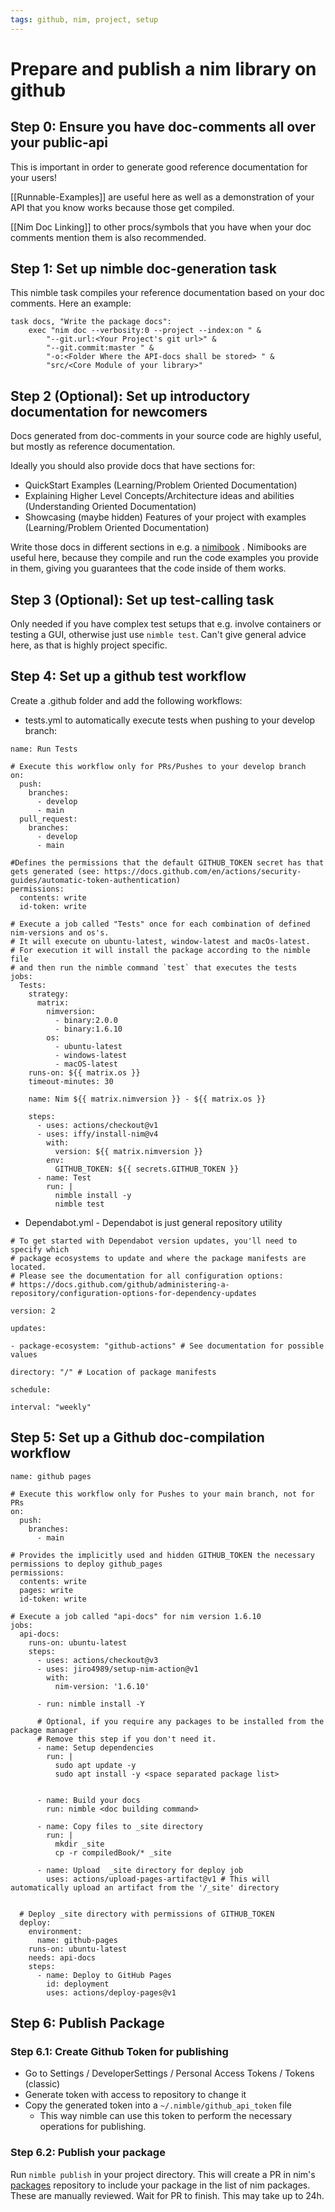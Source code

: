 ```yaml
---
tags: github, nim, project, setup
---
```

# Prepare and publish a nim library on github
## Step 0: Ensure you have doc-comments all over your public-api
This is important in order to generate good reference documentation for your users!

[[Runnable-Examples]] are useful here as well as a demonstration of your API that you know works because those get compiled.

[[Nim Doc Linking]]  to other procs/symbols that you have when your doc comments mention them is also recommended.
## Step 1: Set up nimble doc-generation task
This nimble task compiles your reference documentation based on your doc comments.
Here an example:
```
task docs, "Write the package docs":
	exec "nim doc --verbosity:0 --project --index:on " &
		"--git.url:<Your Project's git url>" &
		"--git.commit:master " &
		"-o:<Folder Where the API-docs shall be stored> " &
		"src/<Core Module of your library>" 
```

## Step 2 (Optional): Set up introductory documentation for newcomers
Docs generated from doc-comments in your source code are highly useful, but mostly as reference documentation.

Ideally you should also provide docs that have sections for:
- QuickStart Examples (Learning/Problem Oriented Documentation)
- Explaining Higher Level Concepts/Architecture ideas and abilities (Understanding Oriented Documentation)
- Showcasing (maybe hidden) Features of your project with examples (Learning/Problem Oriented Documentation) 

Write those docs in different sections in e.g. a [nimibook](https://github.com/pietroppeter/nimibook) . 
Nimibooks are useful here, because they compile and run the code examples you provide in them, giving you guarantees that the code inside of them works.

## Step 3 (Optional): Set up test-calling task 
Only needed if you have complex test setups that e.g. involve containers or testing a GUI, otherwise just use `nimble test`.
Can't give general advice here, as that is highly project specific.

## Step 4: Set up a github test workflow
Create a  .github folder and add the following workflows:
- tests.yml to automatically execute tests when pushing to your develop branch:
```
name: Run Tests

# Execute this workflow only for PRs/Pushes to your develop branch
on:
  push:
    branches:
      - develop
      - main
  pull_request:
    branches:
      - develop
      - main

#Defines the permissions that the default GITHUB_TOKEN secret has that gets generated (see: https://docs.github.com/en/actions/security-guides/automatic-token-authentication)
permissions: 
  contents: write
  id-token: write
  
# Execute a job called "Tests" once for each combination of defined nim-versions and os's.
# It will execute on ubuntu-latest, window-latest and macOs-latest.
# For execution it will install the package according to the nimble file
# and then run the nimble command `test` that executes the tests 
jobs:
  Tests:
    strategy:
      matrix:
        nimversion: 
          - binary:2.0.0
          - binary:1.6.10
        os:
          - ubuntu-latest
          - windows-latest
          - macOS-latest
    runs-on: ${{ matrix.os }}
    timeout-minutes: 30

    name: Nim ${{ matrix.nimversion }} - ${{ matrix.os }}

    steps:
      - uses: actions/checkout@v1
      - uses: iffy/install-nim@v4
        with:
          version: ${{ matrix.nimversion }}
        env:
          GITHUB_TOKEN: ${{ secrets.GITHUB_TOKEN }}
      - name: Test
        run: |
          nimble install -y
          nimble test

```

- Dependabot.yml - Dependabot is just general repository utility 
```
# To get started with Dependabot version updates, you'll need to specify which
# package ecosystems to update and where the package manifests are located.
# Please see the documentation for all configuration options:
# https://docs.github.com/github/administering-a-repository/configuration-options-for-dependency-updates

version: 2

updates:

- package-ecosystem: "github-actions" # See documentation for possible values

directory: "/" # Location of package manifests

schedule:

interval: "weekly"
```

## Step 5: Set up a Github doc-compilation workflow
```
name: github pages

# Execute this workflow only for Pushes to your main branch, not for PRs
on:
  push:
	branches:
	  - main

# Provides the implicitly used and hidden GITHUB_TOKEN the necessary permissions to deploy github_pages
permissions:
  contents: write
  pages: write
  id-token: write

# Execute a job called "api-docs" for nim version 1.6.10
jobs:
  api-docs:
	runs-on: ubuntu-latest
	steps:
	  - uses: actions/checkout@v3
	  - uses: jiro4989/setup-nim-action@v1
		with:
		  nim-version: '1.6.10'

	  - run: nimble install -Y
	  
	  # Optional, if you require any packages to be installed from the package manager
	  # Remove this step if you don't need it.
	  - name: Setup dependencies
		run: |
		  sudo apt update -y
		  sudo apt install -y <space separated package list>
	  
	  
	  - name: Build your docs
		run: nimble <doc building command>

	  - name: Copy files to _site directory
		run: |
		  mkdir _site
		  cp -r compiledBook/* _site
	  
	  - name: Upload  _site directory for deploy job
		uses: actions/upload-pages-artifact@v1 # This will automatically upload an artifact from the '/_site' directory
   
  
  # Deploy _site directory with permissions of GITHUB_TOKEN
  deploy:
	environment:
	  name: github-pages
	runs-on: ubuntu-latest
	needs: api-docs
	steps:
	  - name: Deploy to GitHub Pages
		id: deployment
		uses: actions/deploy-pages@v1
```

## Step 6: Publish Package
### Step 6.1: Create Github Token for publishing
- Go to Settings / DeveloperSettings / Personal Access Tokens / Tokens (classic)
- Generate token with access to repository to change it
- Copy the generated token into a `~/.nimble/github_api_token` file
    - This way nimble can use this token to perform the necessary operations for publishing.
	
### Step 6.2: Publish your package
Run `nimble publish` in your project directory.
This will create a PR in nim's [packages](https://github.com/nim-lang/packages) repository to include your package in the list of nim packages.
These are manually reviewed.
Wait for PR to finish.  This may take up to 24h.

